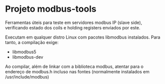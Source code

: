 # Projeto modbus-tools

Ferramentas úteis para teste em servidores modbus IP (slave side), verificando estado dos coils e holding registers enviados por este.

Executam em qualquer distro Linux com pacotes libmodbus instalados. Para tanto, a compilação exige:

- libmodbus5
- libmodbus-dev

Ao compilar, além de linkar com a biblioteca modbus, atentar para o endereço de modbus.h incluso nas fontes (normalmente instalados em /usr/include/modbus)

